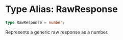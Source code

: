 # Type Alias: RawResponse

```ts
type RawResponse = number;
```

Represents a generic raw response as a number.
